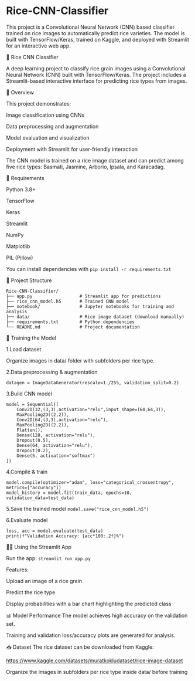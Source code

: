 # Rice-CNN-Classifier
This project is a Convolutional Neural Network (CNN) based classifier trained on rice images to automatically predict rice varieties. The model is built with TensorFlow/Keras, trained on Kaggle, and deployed with Streamlit for an interactive web app.

🌾 Rice CNN Classifier

A deep learning project to classify rice grain images using a Convolutional Neural Network (CNN) built with TensorFlow/Keras. The project includes a Streamlit-based interactive interface for predicting rice types from images.

📌 Overview

This project demonstrates:

Image classification using CNNs

Data preprocessing and augmentation

Model evaluation and visualization

Deployment with Streamlit for user-friendly interaction

The CNN model is trained on a rice image dataset and can predict among five rice types: Basmati, Jasmine, Arborio, Ipsala, and Karacadag.

🧪 Requirements

Python 3.8+

TensorFlow

Keras

Streamlit

NumPy

Matplotlib

PIL (Pillow)

You can install dependencies with
`pip install -r requirements.txt`

📂 Project Structure

```
Rice-CNN-Classifier/
├── app.py                  # Streamlit app for predictions
├── rice_cnn_model.h5       # Trained CNN model
├── notebook/               # Jupyter notebooks for training and analysis
├── data/                   # Rice image dataset (download manually)
├── requirements.txt        # Python dependencies
└── README.md               # Project documentation

```
🚀 Training the Model

1.Load dataset

Organize images in data/ folder with subfolders per rice type.

2.Data preprocessing & augmentation

`datagen = ImageDataGenerator(rescale=1./255, validation_split=0.2)`

3.Build CNN model
```
model = Sequential([
    Conv2D(32,(3,3),activation="relu",input_shape=(64,64,3)),
    MaxPooling2D((2,2)),
    Conv2D(64,(3,3),activation="relu"),
    MaxPooling2D((2,2)),
    Flatten(),
    Dense(128, activation="relu"),
    Dropout(0.5),
    Dense(64, activation="relu"),
    Dropout(0.2),
    Dense(5, activation="softmax")
])
```
4.Compile & train

```
model.compile(optimizer="adam", loss="categorical_crossentropy", metrics=["accuracy"])
model_history = model.fit(train_data, epochs=10, validation_data=test_data)
```
5.Save the trained model
`model.save("rice_cnn_model.h5")`

6.Evaluate model

```
loss, acc = model.evaluate(test_data)
print(f"Validation Accuracy: {acc*100:.2f}%")
```

🧑‍💻 Using the Streamlit App

Run the app:
`streamlit run app.py`


Features:

Upload an image of a rice grain

Predict the rice type

Display probabilities with a bar chart highlighting the predicted class

📊 Model Performance
The model achieves high accuracy on the validation set.

Training and validation loss/accuracy plots are generated for analysis.

📥 Dataset
The rice dataset can be downloaded from Kaggle:

https://www.kaggle.com/datasets/muratkokludataset/rice-image-dataset

Organize the images in subfolders per rice type inside data/ before training
